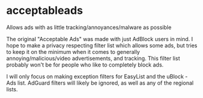# acceptableads
Allows ads with as little tracking/annoyances/malware as possible

The original "Acceptable Ads" was made with just AdBlock users in mind. I hope to make a privacy respecting filter list which allows some ads, but tries to keep it on the minimum when it comes to generally annoying/malicious/video advertisements, and tracking. This filter list probably won't be for people who like to completely block ads.

I will only focus on making exception filters for EasyList and the uBlock - Ads list. AdGuard filters will likely be ignored, as well as any of the regional lists.
